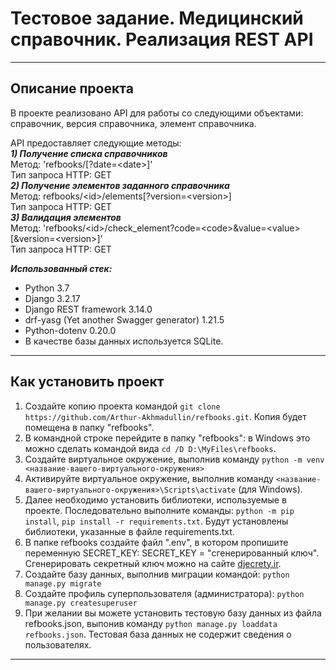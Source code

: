 # Тестовое задание. Медицинский справочник. Реализация REST API
---

## Описание проекта
В проекте реализовано API для работы со следующими объектами: справочник, версия справочника, элемент справочника. 

API предоставляет следующие методы:<br>
***1) Получение списка справочников***<br>
Метод: 'refbooks/[?date=\<date>]' <br>
Тип запроса HTTP: GET <br>
***2) Получение элементов заданного справочника***<br>
Метод: refbooks/\<id>/elements[?version=\<version>] <br>
Тип запроса HTTP: GET <br>
***3) Валидация элементов***<br>
Метод: 'refbooks/\<id>/check_element?code=\<code>&value=\<value>[&version=\<version>]' <br>
Тип запроса HTTP: GET <br>

***Использованный стек:***
* Python 3.7
* Django 3.2.17
* Django REST framework 3.14.0
* drf-yasg (Yet another Swagger generator) 1.21.5
* Python-dotenv 0.20.0
* В качестве базы данных используется SQLite.
---

## Как установить проект
1) Создайте копию проекта командой `git clone https://github.com/Arthur-Akhmadullin/refbooks.git`. Копия будет помещена в папку "refbooks".
2) В командной строке перейдите в папку "refbooks": в Windows это можно сделать командой вида `cd /D D:\MyFiles\refbooks`. 
3) Создайте виртуальное окружение, выполнив команду `python -m venv <название-вашего-виртуального-окружения>`
4) Активируйте виртуальное окружение, выполнив команду `<название-вашего-виртуального-окружения>\Scripts\activate` (для Windows).
5) Далее необходимо установить библиотеки, используемые в проекте. Последовательно выполните команды: `python -m pip install`, `pip install -r requirements.txt`. Будут установлены библиотеки, указанные в файле requirements.txt.
6) В папке refbooks создайте файл ".env", в котором пропишите переменную SECRET_KEY: SECRET_KEY = "сгенерированный ключ". Сгенерировать секретный ключ можно на сайте [djecrety.ir](https://djecrety.ir).
7) Создайте базу данных, выполнив миграции командой: `python manage.py migrate`
8) Создайте профиль суперпользователя (администратора): `python manage.py createsuperuser`
9) При желании вы можете установить тестовую базу данных из файла refbooks.json, выпонив команду `python manage.py loaddata refbooks.json`. Тестовая база данных не содержит сведения о пользователях.
---

